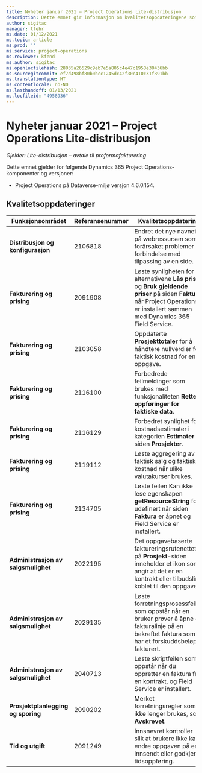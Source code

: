 ```yaml
---
title: Nyheter januar 2021 – Project Operations Lite-distribusjon
description: Dette emnet gir informasjon om kvalitetsoppdateringene som er tilgjengelige i januar 2021-versjonen av Project Operations Lite-distribusjon.
author: sigitac
manager: tfehr
ms.date: 01/12/2021
ms.topic: article
ms.prod: ''
ms.service: project-operations
ms.reviewer: kfend
ms.author: sigitac
ms.openlocfilehash: 28035a26529c9eb7e5a805c4e47c1958e30436bb
ms.sourcegitcommit: ef7d498bf80b0bcc1245dc42f30c410c31f891bb
ms.translationtype: HT
ms.contentlocale: nb-NO
ms.lasthandoff: 01/13/2021
ms.locfileid: "4958936"
---
```

# <a name="whats-new-january-2021---project-operations-lite-deployment"></a>Nyheter januar 2021 – Project Operations Lite-distribusjon


_Gjelder: Lite-distribusjon – avtale til proformafakturering_

Dette emnet gjelder for følgende Dynamics 365 Project Operations-komponenter og versjoner:

  - Project Operations på Dataverse-miljø versjon 4.6.0.154.
  
## <a name="quality-updates"></a>Kvalitetsoppdateringer

| **Funksjonsområdet** | **Referansenummer** | **Kvalitetsoppdatering** |
| --- | --- | --- |
| **Distribusjon og konfigurasjon** | 2106818 | Endret det nye navnet på webressursen som forårsaket problemer i forbindelse med tilpassing av en side. |
| **Fakturering og prising** | 2091908 | Løste synligheten for alternativene **Lås priser** og **Bruk gjeldende priser** på siden **Faktura** når Project Operations er installert sammen med Dynamics 365 Field Service. |
| **Fakturering og prising** | 2103058 | Oppdaterte **Prosjekttotaler** for å håndtere nullverdier for faktisk kostnad for en oppgave. |
| **Fakturering og prising** | 2116100 | Forbedrede feilmeldinger som brukes med funksjonaliteten **Rette oppføringer for faktiske data**. |
| **Fakturering og prising** | 2116129 | Forbedret synlighet for kostnadsestimater i kategorien **Estimater** på siden **Prosjekter**. |
| **Fakturering og prising** | 2119112 | Løste aggregering av faktisk salg og faktisk kostnad når ulike valutakurser brukes. |
| **Fakturering og prising** | 2134705 | Løste feilen Kan ikke lese egenskapen **getResourceString** for udefinert når siden **Faktura** er åpnet og Field Service er installert. |
| **Administrasjon av salgsmulighet** | 2022195 | Det oppgavebaserte faktureringsrutenettet på **Prosjekt**-siden inneholder et ikon som angir at det er en kontrakt eller tilbudslinje koblet til den oppgaven. |
| **Administrasjon av salgsmulighet** | 2029135 | Løste forretningsprosessfeilen som oppstår når en bruker prøver å åpne en fakturalinje på en bekreftet faktura som har et forskuddsbeløp fakturert. |
| **Administrasjon av salgsmulighet** | 2040713 | Løste skriptfeilen som oppstår når du oppretter en faktura fra en kontrakt, og Field Service er installert. |
| **Prosjektplanlegging og sporing** | 2090202 | Merket forretningsregler som ikke lenger brukes, som **Avskrevet**. |
| **Tid og utgift** | 2091249 | Innsnevret kontroller slik at brukere ikke kan endre oppgaven på en innsendt eller godkjent tidsoppføring. |

